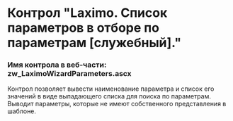 ﻿---
description: 2.5.0.0
---
# Контрол "Laximo. Список параметров в отборе по параметрам [служебный]."
### Имя контрола в веб-части: zw_LaximoWizardParameters.ascx
Контрол позволяет вывести наименование параметра и список его значений в виде выпадающего списка для поиска по параметрам. Выводит параметры, которые не имеют собственного представления в шаблоне.
